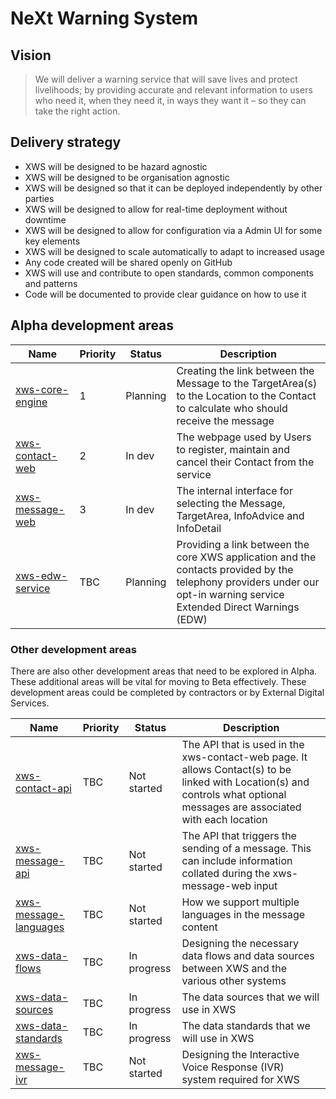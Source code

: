 # NeXt Warning System

## Vision

> We will deliver a warning service that will save lives and protect livelihoods; by providing accurate and relevant information to users who need it, when they need it, in ways they want it – so they can take the right action.

## Delivery strategy

* XWS will be designed to be hazard agnostic
* XWS will be designed to be organisation agnostic
* XWS will be designed so that it can be deployed independently by other parties
* XWS will be designed to allow for real-time deployment without downtime
* XWS will be designed to allow for configuration via a Admin UI for some key elements
* XWS will be designed to scale automatically to adapt to increased usage
* Any code created will be shared openly on GitHub
* XWS will use and contribute to open standards, common components and patterns
* Code will be documented to provide clear guidance on how to use it

## Alpha development areas

| Name            | Priority              | Status  |   Description  |
| -------------   | -------------         | ---     | ---            |
| [xws-core-engine](https://github.com/NeXt-Warning-System/documentation/tree/master/xws-core-engine) | 1        | Planning    | Creating the link between the Message to the TargetArea(s) to the Location to the Contact to calculate who should receive the message |
| [xws-contact-web](https://github.com/NeXt-Warning-System/documentation/tree/master/xws-contact-web) | 2        | In dev      | The webpage used by Users to register, maintain and cancel their Contact from the service |
| [xws-message-web](https://github.com/NeXt-Warning-System/documentation/tree/master/xws-message-web) | 3        | In dev      | The internal interface for selecting the Message, TargetArea, InfoAdvice and InfoDetail |
| [xws-edw-service](https://github.com/NeXt-Warning-System/documentation/tree/master/xws-edw-service) | TBC      | Planning    | Providing a link between the core XWS application and the contacts provided by the telephony providers under our opt-in warning service Extended Direct Warnings (EDW) | 


### Other development areas

There are also other development areas that need to be explored in Alpha. These additional areas will be vital for moving to Beta effectively. These development areas could be completed by contractors or by External Digital Services.

| Name            | Priority              | Status  |   Description  |
| -------------   | -------------         | ---     | ---            |
| [xws-contact-api](https://github.com/NeXt-Warning-System/documentation/tree/master/xws-contact-api)             | TBC      | Not started | The API that is used in the xws-contact-web page. It allows Contact(s) to be linked with Location(s) and controls what optional messages are associated with each location |
| [xws-message-api](https://github.com/NeXt-Warning-System/documentation/tree/master/xws-message-api)             | TBC      | Not started | The API that triggers the sending of a message. This can include information collated during the xws-message-web input |
| [xws-message-languages](https://github.com/NeXt-Warning-System/documentation/tree/master/xws-message-languages) | TBC      | Not started | How we support multiple languages in the message content |
| [xws-data-flows](https://github.com/NeXt-Warning-System/documentation/tree/master/xws-data-flows)               | TBC      | In progress | Designing the necessary data flows and data sources between XWS and the various other systems |
| [xws-data-sources](https://github.com/NeXt-Warning-System/documentation/tree/master/xws-data-sources)           | TBC      | In progress | The data sources that we will use in XWS |
| [xws-data-standards](https://github.com/NeXt-Warning-System/documentation/tree/master/xws-data-standards)       | TBC      | In progress | The data standards that we will use in XWS |
| [xws-message-ivr](https://github.com/NeXt-Warning-System/documentation/tree/master/xws-message-ivr)             | TBC      | Not started | Designing the Interactive Voice Response (IVR) system required for XWS |
